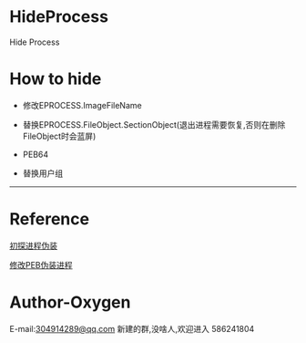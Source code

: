 # HideProcess
Hide Process
# How to hide



- 修改EPROCESS.ImageFileName
- 替换EPROCESS.FileObject.SectionObject(退出进程需要恢复,否则在删除FileObject时会蓝屏)
- PEB64

- 替换用户组

---

# Reference

[初探进程伪装](https://xz.aliyun.com/t/10435)

[修改PEB伪装进程]("https://macchiato.ink/hst/nwst/PEB/")

# Author-Oxygen

E-mail:304914289@qq.com
新建的群,没啥人,欢迎进入
586241804
